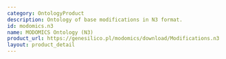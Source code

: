 ```yaml
---
category: OntologyProduct
description: Ontology of base modifications in N3 format.
id: modomics.n3
name: MODOMICS Ontology (N3)
product_url: https://genesilico.pl/modomics/download/Modifications.n3
layout: product_detail
---
```


